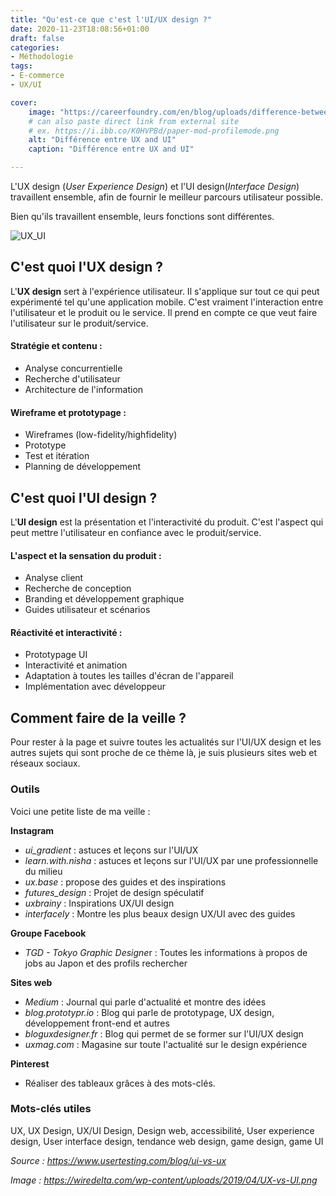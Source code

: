 ```yaml
---
title: "Qu'est-ce que c'est l'UI/UX design ?"
date: 2020-11-23T18:08:56+01:00
draft: false
categories:
- Méthodologie
tags:
- E-commerce
- UX/UI

cover:
    image: "https://careerfoundry.com/en/blog/uploads/difference-between-ux-ui-ux-ui-min.png"
    # can also paste direct link from external site
    # ex. https://i.ibb.co/K0HVPBd/paper-mod-profilemode.png
    alt: "Différence entre UX and UI"
    caption: "Différence entre UX and UI"

---
```


L'UX design (*User Experience Design*) et l'UI design(*Interface Design*)  travaillent ensemble, afin de fournir le meilleur parcours utilisateur possible.

Bien qu'ils travaillent ensemble, leurs fonctions sont différentes.

![UX_UI](https://miro.medium.com/max/2824/1*xy576LNQQwKlOdyUc1qAQA.jpeg)

## C'est quoi l'UX design ?

L'**UX design** sert à l'expérience utilisateur. Il s'applique sur tout ce qui peut expérimenté tel qu'une application mobile. C'est vraiment l'interaction entre l'utilisateur et le produit ou le service. Il prend en compte ce que veut faire l'utilisateur sur le produit/service. 

#### Stratégie et contenu :

- Analyse concurrentielle 
- Recherche d'utilisateur
- Architecture de l'information

#### Wireframe et prototypage :

- Wireframes (low-fidelity/highfidelity)
- Prototype
- Test et itération
- Planning de développement

## C'est quoi l'UI design ?

L'**UI design** est la présentation et l'interactivité du produit. C'est l'aspect qui peut mettre l'utilisateur en confiance avec le produit/service.

#### L'aspect et la sensation du produit :

- Analyse client
- Recherche de conception
- Branding et développement graphique
- Guides utilisateur et scénarios

#### Réactivité et interactivité :

- Prototypage UI
- Interactivité et animation
- Adaptation à toutes les tailles d'écran de l'appareil
- Implémentation avec développeur

## Comment faire de la veille ?

Pour rester à la page et suivre toutes les actualités sur l'UI/UX design et les autres sujets qui sont proche de ce thème là, je suis plusieurs sites web et réseaux sociaux. 

### Outils 

Voici une petite liste de ma veille :

**Instagram** 

- *ui_gradient* : astuces et leçons sur l'UI/UX
- *learn.with.nisha* : astuces et leçons sur l'UI/UX par une professionnelle du milieu
- *ux.base* : propose des guides et des inspirations
- *futures_design* : Projet de design spéculatif
- *uxbrainy* : Inspirations UX/UI design
- *interfacely* : Montre les plus beaux design UX/UI avec des guides

**Groupe Facebook** 

- *TGD - Tokyo Graphic Designe*r : Toutes les informations à propos de jobs au Japon et des profils rechercher

**Sites web**

- *Medium* : Journal qui parle d'actualité et montre des idées
- *blog.prototypr.io* : Blog qui parle de prototypage, UX design, développement front-end et autres
- *bloguxdesigner.fr* : Blog qui permet de se former sur l'UI/UX design
- *uxmag.com* : Magasine sur toute l'actualité sur le design expérience

**Pinterest**

- Réaliser des tableaux grâces à des mots-clés.

### Mots-clés utiles

UX, UX Design, UX/UI Design, Design web, accessibilité, User experience design, User interface design, tendance web design, game design, game UI



*Source : https://www.usertesting.com/blog/ui-vs-ux*

*Image : https://wiredelta.com/wp-content/uploads/2019/04/UX-vs-UI.png*